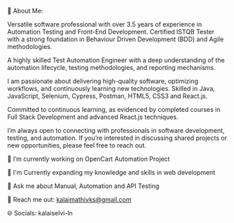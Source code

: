 💫 About Me:

Versatile software professional with over 3.5 years of experience in Automation Testing and Front-End Development. Certified ISTQB Tester with a strong foundation in Behaviour Driven Development (BDD) and Agile methodologies.

A highly skilled Test Automation Engineer with a deep understanding of the automation lifecycle, testing methodologies, and reporting mechanisms. 

I am passionate about delivering high-quality software, optimizing workflows, and continuously learning new technologies. Skilled in Java, JavaScript, Selenium, Cypress, Postman, HTML5, CSS3 and React.js.

Committed to continuous learning, as evidenced by completed courses in Full Stack Development and advanced React.js techniques.

I’m always open to connecting with professionals in software development, testing, and automation. If you’re interested in discussing shared projects or new opportunities, please feel free to reach out.

🔭 I’m currently working on OpenCart Automation Project

🌱 I'm Currently expanding my knowledge and skills in web development 

💬 Ask me about Manual, Automation and API Testing

📧 Reach me out: kalaimathivks@gmail.com

🌐 Socials:
 kalaiselvi-ln  
 
